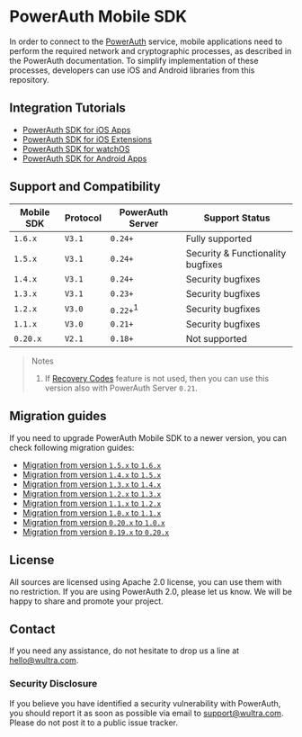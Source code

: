 # PowerAuth Mobile SDK

In order to connect to the [PowerAuth](https://www.wultra.com/product/powerauth-mobile-security-suite) service, mobile applications need to perform the required network and cryptographic processes, as described in the PowerAuth documentation. To simplify implementation of these processes, developers can use iOS and Android libraries from this repository.

## Integration Tutorials

- [PowerAuth SDK for iOS Apps](PowerAuth-SDK-for-iOS.md)
- [PowerAuth SDK for iOS Extensions](PowerAuth-SDK-for-iOS-Extensions.md)
- [PowerAuth SDK for watchOS](PowerAuth-SDK-for-watchOS.md)
- [PowerAuth SDK for Android Apps](PowerAuth-SDK-for-Android.md)

## Support and Compatibility

| Mobile SDK | Protocol | PowerAuth Server    | Support Status                    |
|------------|----------|---------------------|-----------------------------------|
| `1.6.x`    | `V3.1`   | `0.24+`             | Fully supported                   |
| `1.5.x`    | `V3.1`   | `0.24+`             | Security & Functionality bugfixes |
| `1.4.x`    | `V3.1`   | `0.24+`             | Security bugfixes                 |
| `1.3.x`    | `V3.1`   | `0.23+`             | Security bugfixes                 |
| `1.2.x`    | `V3.0`   | `0.22+`<sup>1</sup> | Security bugfixes                 |
| `1.1.x`    | `V3.0`   | `0.21+`             | Security bugfixes                 |
| `0.20.x`   | `V2.1`   | `0.18+`             | Not supported                     |

> Notes
> 1. If [Recovery Codes](https://github.com/wultra/powerauth-crypto/blob/develop/docs/Activation-Recovery.md) feature is not used, then you can
>    use this version also with PowerAuth Server `0.21`.

## Migration guides

If you need to upgrade PowerAuth Mobile SDK to a newer version, you can check following migration guides:

- [Migration from version `1.5.x` to `1.6.x`](Migration-from-1.5-to-1.6.md)
- [Migration from version `1.4.x` to `1.5.x`](Migration-from-1.4-to-1.5.md)
- [Migration from version `1.3.x` to `1.4.x`](Migration-from-1.3-to-1.4.md)
- [Migration from version `1.2.x` to `1.3.x`](Migration-from-1.2-to-1.3.md)
- [Migration from version `1.1.x` to `1.2.x`](Migration-from-1.1-to-1.2.md)
- [Migration from version `1.0.x` to `1.1.x`](Migration-from-1.0-to-1.1.md)
- [Migration from version `0.20.x` to `1.0.x`](Migration-from-0.20-to-1.0.md)
- [Migration from version `0.19.x` to `0.20.x`](Migration-from-0.19-to-0.20.md)

## License

All sources are licensed using Apache 2.0 license, you can use them with no restriction. If you are using PowerAuth 2.0, please let us know. We will be happy to share and promote your project.

## Contact

If you need any assistance, do not hesitate to drop us a line at [hello@wultra.com](mailto:hello@wultra.com).

### Security Disclosure

If you believe you have identified a security vulnerability with PowerAuth, you should report it as soon as possible via email to [support@wultra.com](mailto:support@wultra.com). Please do not post it to a public issue tracker.
